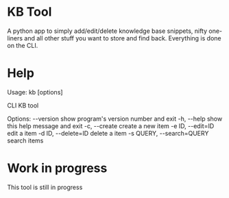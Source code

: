 KB Tool
====
A python app to simply add/edit/delete knowledge base snippets, nifty one-liners and all other stuff you want to store and find back.
Everything is done on the CLI.

Help
====
Usage: kb [options]

CLI KB tool

Options:
  --version             show program's version number and exit
  -h, --help            show this help message and exit
  -c, --create          create a new item
  -e ID, --edit=ID      edit a item
  -d ID, --delete=ID    delete a item
  -s QUERY, --search=QUERY
                        search items

Work in progress
====
This tool is still in progress
